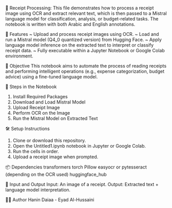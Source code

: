 🧾 Receipt Processing:
This file demonstrates how to process a receipt image using OCR and extract relevant text, which is then passed to a Mistral language model for classification, analysis, or budget-related tasks. The notebook is written with both Arabic and English annotations.


📌 Features
~ Upload and process receipt images using OCR.
~ Load and run a Mistral model (Q4_0 quantized version) from Hugging Face.
~ Apply language model inference on the extracted text to interpret or classify receipt data.
~ Fully executable within a Jupyter Notebook or Google Colab environment.


🧠 Objective
This notebook aims to automate the process of reading receipts and performing intelligent operations (e.g., expense categorization, budget advice) 
using a fine-tuned language model.


📁 Steps in the Notebook
1. Install Required Packages
2. Download and Load Mistral Model
3. Upload Receipt Image
4. Perform OCR on the Image
5. Run the Mistral Model on Extracted Text


🛠️ Setup Instructions
1. Clone or download this repository.
2. Open the Untitled1.ipynb notebook in Jupyter or Google Colab. 
3. Run the cells in order.
4. Upload a receipt image when prompted.


📦 Dependencies
transformers
torch
Pillow
easyocr or pytesseract (depending on the OCR used)
huggingface_hub


🧾 Input and Output
Input: An image of a receipt.
Output: Extracted text + language model interpretation.


🧑‍💻 Author 
Hanin Daiaa - Eyad Al-Hussaini
